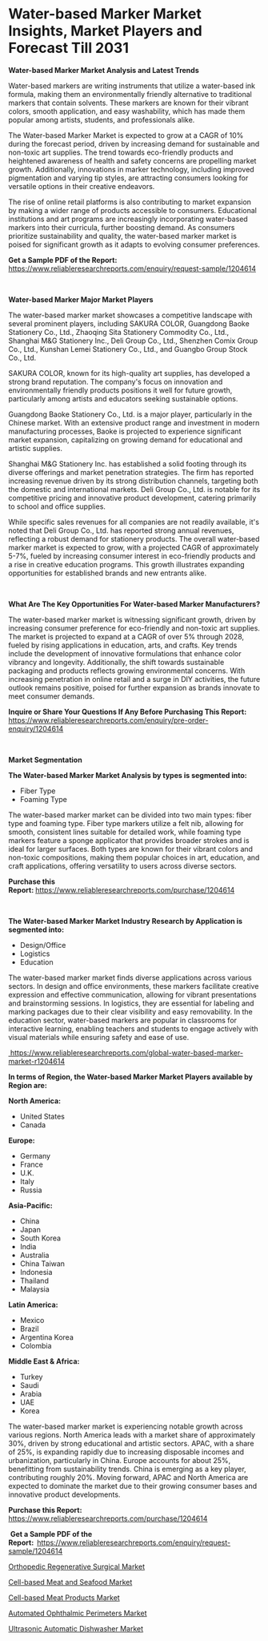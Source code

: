 <p><h1>Water-based Marker Market Insights, Market Players and Forecast Till 2031</h1></p><p><strong>Water-based Marker Market Analysis and Latest Trends</strong></p>
<p><p>Water-based markers are writing instruments that utilize a water-based ink formula, making them an environmentally friendly alternative to traditional markers that contain solvents. These markers are known for their vibrant colors, smooth application, and easy washability, which has made them popular among artists, students, and professionals alike.</p><p>The Water-based Marker Market is expected to grow at a CAGR of 10% during the forecast period, driven by increasing demand for sustainable and non-toxic art supplies. The trend towards eco-friendly products and heightened awareness of health and safety concerns are propelling market growth. Additionally, innovations in marker technology, including improved pigmentation and varying tip styles, are attracting consumers looking for versatile options in their creative endeavors.</p><p>The rise of online retail platforms is also contributing to market expansion by making a wider range of products accessible to consumers. Educational institutions and art programs are increasingly incorporating water-based markers into their curricula, further boosting demand. As consumers prioritize sustainability and quality, the water-based marker market is poised for significant growth as it adapts to evolving consumer preferences.</p></p>
<p><strong>Get a Sample PDF of the Report:&nbsp;</strong> <a href="https://www.reliableresearchreports.com/enquiry/request-sample/1204614?utm_campaign=1730&utm_medium=2&utm_source=Github&utm_content=ia&utm_term=16102024&utm_id=water-based-marker">https://www.reliableresearchreports.com/enquiry/request-sample/1204614</a></p>
<p>&nbsp;</p>
<p><strong>Water-based Marker Major Market Players</strong></p>
<p><p>The water-based marker market showcases a competitive landscape with several prominent players, including SAKURA COLOR, Guangdong Baoke Stationery Co., Ltd., Zhaoqing Sita Stationery Commodity Co., Ltd., Shanghai M&G Stationery Inc., Deli Group Co., Ltd., Shenzhen Comix Group Co., Ltd., Kunshan Lemei Stationery Co., Ltd., and Guangbo Group Stock Co., Ltd. </p><p>SAKURA COLOR, known for its high-quality art supplies, has developed a strong brand reputation. The company's focus on innovation and environmentally friendly products positions it well for future growth, particularly among artists and educators seeking sustainable options. </p><p>Guangdong Baoke Stationery Co., Ltd. is a major player, particularly in the Chinese market. With an extensive product range and investment in modern manufacturing processes, Baoke is projected to experience significant market expansion, capitalizing on growing demand for educational and artistic supplies.</p><p>Shanghai M&G Stationery Inc. has established a solid footing through its diverse offerings and market penetration strategies. The firm has reported increasing revenue driven by its strong distribution channels, targeting both the domestic and international markets. Deli Group Co., Ltd. is notable for its competitive pricing and innovative product development, catering primarily to school and office supplies.</p><p>While specific sales revenues for all companies are not readily available, it's noted that Deli Group Co., Ltd. has reported strong annual revenues, reflecting a robust demand for stationery products. The overall water-based marker market is expected to grow, with a projected CAGR of approximately 5-7%, fueled by increasing consumer interest in eco-friendly products and a rise in creative education programs. This growth illustrates expanding opportunities for established brands and new entrants alike.</p></p>
<p>&nbsp;</p>
<p><strong>What Are The Key Opportunities For Water-based Marker Manufacturers?</strong></p>
<p><p>The water-based marker market is witnessing significant growth, driven by increasing consumer preference for eco-friendly and non-toxic art supplies. The market is projected to expand at a CAGR of over 5% through 2028, fueled by rising applications in education, arts, and crafts. Key trends include the development of innovative formulations that enhance color vibrancy and longevity. Additionally, the shift towards sustainable packaging and products reflects growing environmental concerns. With increasing penetration in online retail and a surge in DIY activities, the future outlook remains positive, poised for further expansion as brands innovate to meet consumer demands.</p></p>
<p><strong>Inquire or Share Your Questions If Any Before Purchasing This Report:</strong> <a href="https://www.reliableresearchreports.com/enquiry/pre-order-enquiry/1204614?utm_campaign=1730&utm_medium=2&utm_source=Github&utm_content=ia&utm_term=16102024&utm_id=water-based-marker">https://www.reliableresearchreports.com/enquiry/pre-order-enquiry/1204614</a></p>
<p>&nbsp;</p>
<p><strong>Market Segmentation</strong></p>
<p><strong>The Water-based Marker Market Analysis by types is segmented into:</strong></p>
<p><ul><li>Fiber Type</li><li>Foaming Type</li></ul></p>
<p><p>The water-based marker market can be divided into two main types: fiber type and foaming type. Fiber type markers utilize a felt nib, allowing for smooth, consistent lines suitable for detailed work, while foaming type markers feature a sponge applicator that provides broader strokes and is ideal for larger surfaces. Both types are known for their vibrant colors and non-toxic compositions, making them popular choices in art, education, and craft applications, offering versatility to users across diverse sectors.</p></p>
<p><strong>Purchase this Report:&nbsp;</strong><a href="https://www.reliableresearchreports.com/purchase/1204614?utm_campaign=1730&utm_medium=2&utm_source=Github&utm_content=ia&utm_term=16102024&utm_id=water-based-marker">https://www.reliableresearchreports.com/purchase/1204614</a></p>
<p>&nbsp;</p>
<p><strong>The Water-based Marker Market Industry Research by Application is segmented into:</strong></p>
<p><ul><li>Design/Office</li><li>Logistics</li><li>Education</li></ul></p>
<p><p>The water-based marker market finds diverse applications across various sectors. In design and office environments, these markers facilitate creative expression and effective communication, allowing for vibrant presentations and brainstorming sessions. In logistics, they are essential for labeling and marking packages due to their clear visibility and easy removability. In the education sector, water-based markers are popular in classrooms for interactive learning, enabling teachers and students to engage actively with visual materials while ensuring safety and ease of use.</p></p>
<p><a href="https://www.reliableresearchreports.com/global-water-based-marker-market-r1204614?utm_campaign=1730&utm_medium=2&utm_source=Github&utm_content=ia&utm_term=16102024&utm_id=water-based-marker">&nbsp;https://www.reliableresearchreports.com/global-water-based-marker-market-r1204614</a></p>
<p><strong>In terms of Region, the Water-based Marker Market Players available by Region are:</strong></p>
<p>
    <p> <strong> North America: </strong>
        <ul>
            <li>United States</li>
            <li>Canada</li>
        </ul>
        </p> 
    <p> <strong> Europe: </strong>
        <ul>
            <li>Germany</li>
            <li>France</li>
            <li>U.K.</li>
            <li>Italy</li>
            <li>Russia</li>
        </ul>
        </p> 
    <p> <strong> Asia-Pacific: </strong>
        <ul>
            <li>China</li>
            <li>Japan</li>
            <li>South Korea</li>
            <li>India</li>
            <li>Australia</li>
            <li>China Taiwan</li>
            <li>Indonesia</li>
            <li>Thailand</li>
            <li>Malaysia</li>
        </ul>
        </p> 
    <p> <strong> Latin America: </strong>
        <ul>
            <li>Mexico</li>
            <li>Brazil</li>
            <li>Argentina Korea</li>
            <li>Colombia</li>
        </ul>
        </p> 
    <p> <strong> Middle East & Africa: </strong>
        <ul>
            <li>Turkey</li>
            <li>Saudi</li>
            <li>Arabia</li>
            <li>UAE</li>
            <li>Korea</li>
        </ul>
    </p>
    </p>
<p><p>The water-based marker market is experiencing notable growth across various regions. North America leads with a market share of approximately 30%, driven by strong educational and artistic sectors. APAC, with a share of 25%, is expanding rapidly due to increasing disposable incomes and urbanization, particularly in China. Europe accounts for about 25%, benefitting from sustainability trends. China is emerging as a key player, contributing roughly 20%. Moving forward, APAC and North America are expected to dominate the market due to their growing consumer bases and innovative product developments.</p></p>
<p><strong>Purchase this Report: </strong><a href="https://www.reliableresearchreports.com/purchase/1204614?utm_campaign=1730&utm_medium=2&utm_source=Github&utm_content=ia&utm_term=16102024&utm_id=water-based-marker">https://www.reliableresearchreports.com/purchase/1204614</a></p>
<p>&nbsp;<strong>Get a Sample PDF of the Report:&nbsp;&nbsp;</strong><a href="https://www.reliableresearchreports.com/enquiry/request-sample/1204614?utm_campaign=1730&utm_medium=2&utm_source=Github&utm_content=ia&utm_term=16102024&utm_id=water-based-marker">https://www.reliableresearchreports.com/enquiry/request-sample/1204614</a></p>
<p><strong></strong></p>
<p><p><a href="https://www.linkedin.com/pulse/global-perspectives-orthopedic-regenerative-surgical-market-l6ykf?trk=public_post_embed_feed-article-content&utm_campaign=1730&utm_medium=2&utm_source=Github&utm_content=ia&utm_term=16102024&utm_id=water-based-marker">Orthopedic Regenerative Surgical Market</a></p><p><a href="https://www.linkedin.com/pulse/cell-based-meat-seafood-industry-resonance-43-amplification-nq9mf?trk=public_post_embed_feed-article-content&utm_campaign=1730&utm_medium=2&utm_source=Github&utm_content=ia&utm_term=16102024&utm_id=water-based-marker">Cell-based Meat and Seafood Market</a></p><p><a href="https://www.linkedin.com/pulse/cell-based-meat-products-market-velocity-131-cagr-w9f3f?trk=public_post_embed_feed-article-content&utm_campaign=1730&utm_medium=2&utm_source=Github&utm_content=ia&utm_term=16102024&utm_id=water-based-marker">Cell-based Meat Products Market</a></p><p><a href="https://www.linkedin.com/pulse/automated-ophthalmic-perimeters-market-size-share-trends-analysis-txvcf?trk=public_post_embed_feed-article-content&utm_campaign=1730&utm_medium=2&utm_source=Github&utm_content=ia&utm_term=16102024&utm_id=water-based-marker">Automated Ophthalmic Perimeters Market</a></p><p><a href="https://github.com/AshrafKhan865/Market-Research-Report-List-1/blob/main/ultrasonic-automatic-dishwasher-market.md?utm_campaign=1730&utm_medium=2&utm_source=Github&utm_content=ia&utm_term=16102024&utm_id=water-based-marker">Ultrasonic Automatic Dishwasher Market</a></p></p>
